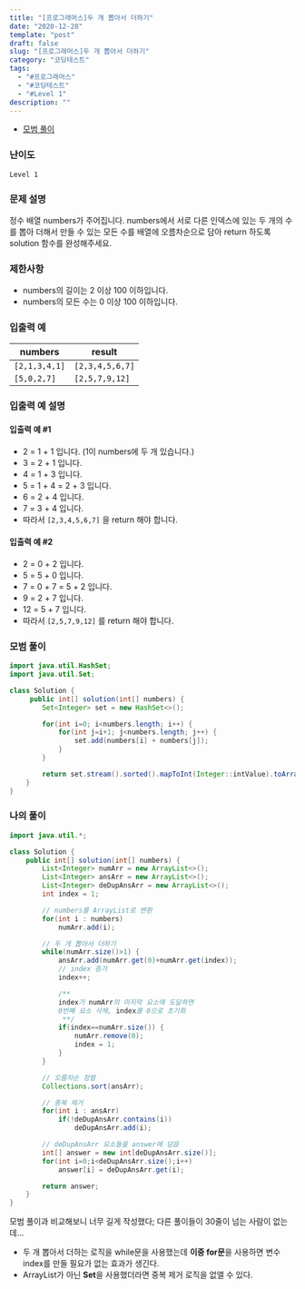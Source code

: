 ```yaml
---
title: "[프로그래머스]두 개 뽑아서 더하기"
date: "2020-12-28"
template: "post"
draft: false
slug: "[프로그래머스]두 개 뽑아서 더하기"
category: "코딩테스트"
tags:
  - "#프로그래머스"
  - "#코딩테스트"
  - "#Level 1"
description: ""
---
```


- [모범 풀이](#모범-풀이)

### 난이도

`Level 1`

### 문제 설명

정수 배열 numbers가 주어집니다. numbers에서 서로 다른 인덱스에 있는 두 개의 수를 뽑아 더해서 만들 수 있는 모든 수를 배열에 오름차순으로 담아 return 하도록 solution 함수를 완성해주세요.

### 제한사항

+ numbers의 길이는 2 이상 100 이하입니다.
+ numbers의 모든 수는 0 이상 100 이하입니다.

### 입출력 예

|   numbers   |    result     |
| ----------- | ------------- |
| `[2,1,3,4,1]` | `[2,3,4,5,6,7]` |
| `[5,0,2,7]`   | `[2,5,7,9,12]`  |

### 입출력 예 설명

#### 입출력 예 #1

+ 2 = 1 + 1 입니다. (1이 numbers에 두 개 있습니다.)
+ 3 = 2 + 1 입니다.
+ 4 = 1 + 3 입니다.
+ 5 = 1 + 4 = 2 + 3 입니다.
+ 6 = 2 + 4 입니다.
+ 7 = 3 + 4 입니다.
+ 따라서 `[2,3,4,5,6,7]` 을 return 해야 합니다.

#### 입출력 예 #2

+ 2 = 0 + 2 입니다.
+ 5 = 5 + 0 입니다.
+ 7 = 0 + 7 = 5 + 2 입니다.
+ 9 = 2 + 7 입니다.
+ 12 = 5 + 7 입니다.
+ 따라서 `[2,5,7,9,12]` 를 return 해야 합니다.

### 모범 풀이

```java
import java.util.HashSet;
import java.util.Set;

class Solution {
     public int[] solution(int[] numbers) {
        Set<Integer> set = new HashSet<>();

        for(int i=0; i<numbers.length; i++) {
            for(int j=i+1; j<numbers.length; j++) {
                set.add(numbers[i] + numbers[j]);
            }
        }

        return set.stream().sorted().mapToInt(Integer::intValue).toArray();
    }
}
```

### 나의 풀이

```java
import java.util.*;

class Solution {
    public int[] solution(int[] numbers) {
        List<Integer> numArr = new ArrayList<>();
        List<Integer> ansArr = new ArrayList<>();
        List<Integer> deDupAnsArr = new ArrayList<>();
        int index = 1;

        // numbers를 ArrayList로 변환
        for(int i : numbers) 
            numArr.add(i);

        // 두 개 뽑아서 더하기
        while(numArr.size()>1) {
            ansArr.add(numArr.get(0)+numArr.get(index));
            // index 증가
            index++;

            /** 
            index가 numArr의 마지막 요소에 도달하면 
            0번째 요소 삭제, index를 0으로 초기화
             **/
            if(index==numArr.size()) {
                numArr.remove(0);
                index = 1;
            }
        }

        // 오름차순 정렬
        Collections.sort(ansArr);

        // 중복 제거
        for(int i : ansArr)
            if(!deDupAnsArr.contains(i)) 
                deDupAnsArr.add(i);

        // deDupAnsArr 요소들을 answer에 담음
        int[] answer = new int[deDupAnsArr.size()];
        for(int i=0;i<deDupAnsArr.size();i++)
            answer[i] = deDupAnsArr.get(i);

        return answer;
    }
}
```
모범 풀이과 비교해보니 너무 길게 작성했다; 다른 풀이들이 30줄이 넘는 사람이 없는데...
+ 두 개 뽑아서 더하는 로직을 while문을 사용했는데 **이중 for문**을 사용하면 변수 index를 만들 필요가 없는 효과가 생긴다.
+ ArrayList가 아닌 **Set**을 사용했더라면 중복 제거 로직을 없앨 수 있다.
